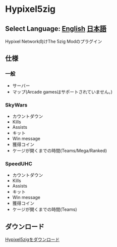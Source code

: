 # Hypixel5zig
## Select Language: [English](https://github.com/SuikaWars/Hypixel5zig-Beta/blob/master/README.md) [日本語](ja_JP.md)
Hypixel Network向けThe 5zig Modのプラグイン
## 仕様
### 一般
- サーバー
- マップ(Arcade gamesはサポートされていません。)
### SkyWars
- カウントダウン
- Kills
- Assists
- キット
- Win message
- 獲得コイン
- ケージが開くまでの時間(Teams/Mega/Ranked)
### SpeedUHC
- カウントダウン
- Kills
- Assists
- キット
- Win message
- 獲得コイン
- ケージが開くまでの時間(Teams)
## ダウンロード
[Hypixel5zigをダウンロード](https://github.com/SuikaWars/Hypixel5zig/releases/)
